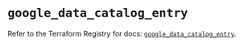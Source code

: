 # `google_data_catalog_entry`

Refer to the Terraform Registry for docs: [`google_data_catalog_entry`](https://registry.terraform.io/providers/hashicorp/google/6.14.0/docs/resources/data_catalog_entry).
